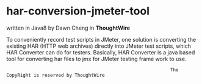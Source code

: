 # har-conversion-jmeter-tool
written in Java8 by Dawn Cheng in **ThoughtWire**

To conveniently record test scripts in JMeter, one solution is converting the existing HAR (HTTP web archives) directly into JMeter test scripts, which HAR Converter can do for testers. Basically, HAR Converter is a java based tool for converting har files to jmx for JMeter testing frame work to use.

                                                                The CopyRight is reserved by ThoughtWire
